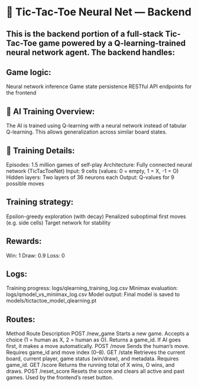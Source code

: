 # 🧠 Tic-Tac-Toe Neural Net — Backend
## This is the backend portion of a full-stack Tic-Tac-Toe game powered by a Q-learning-trained neural network agent. The backend handles:

## Game logic:
Neural network inference
Game state persistence
RESTful API endpoints for the frontend

## 🧠 AI Training Overview:
The AI is trained using Q-learning with a neural network instead of tabular Q-learning. This allows generalization across similar board states.

## 🔧 Training Details:
Episodes: 1.5 million games of self-play
Architecture: Fully connected neural network (TicTacToeNet)
Input: 9 cells (values: 0 = empty, 1 = X, -1 = O)
Hidden layers: Two layers of 36 neurons each
Output: Q-values for 9 possible moves

## Training strategy:
Epsilon-greedy exploration (with decay)
Penalized suboptimal first moves (e.g. side cells)
Target network for stability

## Rewards:
Win: 1
Draw: 0.9
Loss: 0

## Logs:
Training progress: logs/qlearning_training_log.csv
Minimax evaluation: logs/qmodel_vs_minimax_log.csv
Model output: Final model is saved to models/tictactoe_model_qlearning.pt


## Routes:
Method	Route	Description
POST	/new_game	Starts a new game. Accepts a choice (1 = human as X, 2 = human as O). Returns a game_id. If AI goes first, it makes a move automatically.
POST	/move	    Sends the human’s move. Requires game_id and move index (0–8).
GET	    /state	    Retrieves the current board, current player, game status (win/draw), and metadata. Requires game_id.
GET	    /score	    Returns the running total of X wins, O wins, and draws.
POST	/reset_score	Resets the score and clears all active and past games. Used by the frontend’s reset button.
